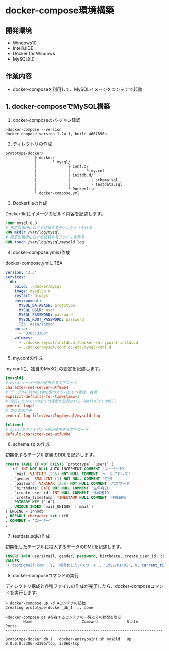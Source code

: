 # docker-compose環境構築

## 開発環境
- Windows10
- IntelliJIDE
- Docker for Windows
- MySQL8.0

## 作業内容
- docker-composeを利用して、MySQLイメージをコンテナで起動

## 1. docker-composeでMySQL構築

1. docker-composeのバ‐ジョン確認
```terminal
>docker-compose --version
docker-compose version 1.24.1, build 4667896b
```

2. ディレクトリの作成
```ディレクトリ
prototype-docker/
             ├ docker/
             |       └ mysql/
             |              ├ conf.d/
             |              |       └ my.cnf
             |              ├ initdb.d/
             |              |         ├ schema.sql
             |              |         └ testdata.sql
             |              └ Dockerfile
             └ docker-compose.yml 
```


3. Dockerfileの作成

Dockerfileにイメージのビルド内容を記述します。
```dockerfile
FROM mysql:8.0
# 指定の場所にログを記録するディレクトリを作る
RUN mkdir /var/log/mysql
# 指定の場所にログを記録するファイルを作る
RUN touch /var/log/mysql/mysqld.log
```

4. docker-compose.ymlの作成

docker-compose.ymlにTBA
```yml
version: '3.3'
services:
  db:
    build: ./docker/mysql
    image: mysql:8.0
    restart: always
    environment:
      MYSQL_DATABASE: prototype
      MYSQL_USER: user
      MYSQL_PASSWORD: password
      MYSQL_ROOT_PASSWORD: password
      TZ: 'Asia/Tokyo'
    ports:
      - "3306:3306"
    volumes:
      - ./docker/mysql/initdb.d:/docker-entrypoint-initdb.d
      - ./docker/mysql/conf.d:/etc/mysql/conf.d
```

5. my.confの作成

my.confに、独自のMySQLの設定を記述します。
```conf
[mysqld]
# mysqlサーバー側が使用する文字コード
character-set-server=utf8mb4
# テーブルにTimeStamp型のカラムをもつ場合、推奨
explicit-defaults-for-timestamp=1
# 実行したクエリの全ての履歴が記録される（defaultではOFF）
general-log=1
# ログの出力先
general-log-file=/var/log/mysql/mysqld.log

[client]
# mysqlのクライアント側が使用する文字コード
default-character-set=utf8mb4
```

6. schema.sqlの作成

初期化するテーブル定義のDDLを記述します。

```sql
create TABLE IF NOT EXISTS `prototype`.`users` (
  `id` INT NOT NULL AUTO_INCREMENT COMMENT 'ユーザーID'
  , `mail` VARCHAR (256) NOT NULL COMMENT 'メールアドレス'
  , `gender` SMALLINT (1) NOT NULL COMMENT '性別'
  , `password` VARCHAR (256) NOT NULL COMMENT 'パスワード'
  , `birthdate` DATE NOT NULL COMMENT '生年月日'
  , `create_user_id` INT NULL COMMENT '作成者ID'
  , `create_timestamp` TIMESTAMP NULL COMMENT '作成日時'
  , PRIMARY KEY (`id`)
  , UNIQUE INDEX `mail_UNIQUE` (`mail`)
) ENGINE = Innodb
, DEFAULT character set utf8
, COMMENT = 'ユーザー'
;
```

7. testdata.sqlの作成

初期化したテーブルに投入するデータのDMLを記述します。
```sql
INSERT INTO users(mail, gender, password, birthdate, create_user_id, create_timestamp)
VALUES
 ('test@gmail.com', 1, '暗号化したパスワード', '1991/01/01', 0, current_timestamp);
```

8. docker-composeコマンドの実行

ディレクトリ構成と各種ファイルの作成が完了したら、docker-composeコマンドを実行します。

```terminal
> docker-compose up -d #コンテナの起動
Creating prototype-docker_db_1 ... done

>docker-compose ps #存在するコンテナの一覧とその状態を表示
        Name                      Command             State                 Ports
-----------------------------------------------------------------------------------------------
prototype-docker_db_1   docker-entrypoint.sh mysqld   Up      0.0.0.0:3306->3306/tcp, 33060/tcp
```